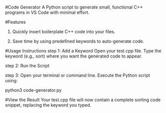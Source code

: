 #Code Generator
A Python script to generate small, functional C++ programs in VS Code with minimal effort.

#Features
1. Quickly insert boilerplate C++ code into your files.

2. Save time by using predefined keywords to auto-generate code.

#Usage Instructions
step 1: Add a Keyword
Open your test.cpp file.
Type the keyword (e.g., sort) where you want the generated code to appear.

step 2: Run the Script

step 3: Open your terminal or command line.
Execute the Python script using:

python3 code-generator.py

#View the Result
Your test.cpp file will now contain a complete sorting code snippet, replacing the keyword you typed.
